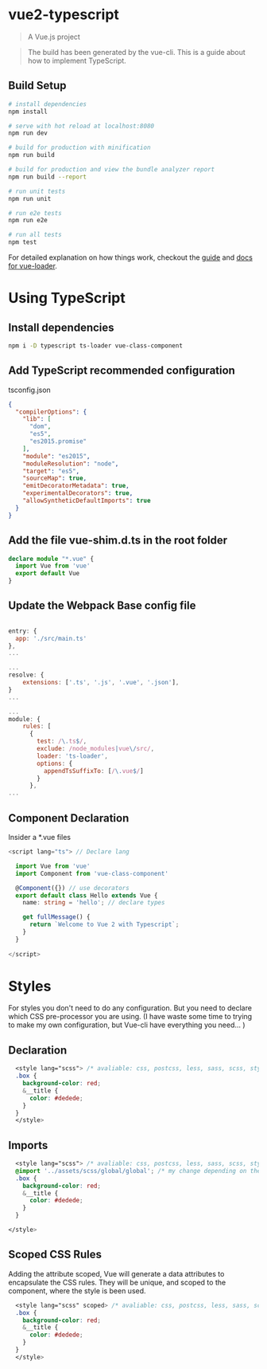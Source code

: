# vue2-typescript

> A Vue.js project

> The build has been generated by the vue-cli.
> This is a guide about how to implement TypeScript.

## Build Setup

``` bash
# install dependencies
npm install

# serve with hot reload at localhost:8080
npm run dev

# build for production with minification
npm run build

# build for production and view the bundle analyzer report
npm run build --report

# run unit tests
npm run unit

# run e2e tests
npm run e2e

# run all tests
npm test
```

For detailed explanation on how things work, checkout the [guide](http://vuejs-templates.github.io/webpack/) and [docs for vue-loader](http://vuejs.github.io/vue-loader).

# Using TypeScript

## Install dependencies
```bash
npm i -D typescript ts-loader vue-class-component
```

## Add TypeScript recommended configuration
tsconfig.json

```json
{
  "compilerOptions": {
    "lib": [
      "dom",
      "es5",
      "es2015.promise"
    ],
    "module": "es2015",
    "moduleResolution": "node",
    "target": "es5",
    "sourceMap": true,
    "emitDecoratorMetadata": true,
    "experimentalDecorators": true,
    "allowSyntheticDefaultImports": true
  }
}
```

## Add the file vue-shim.d.ts in the root folder

```typescript
declare module "*.vue" {
  import Vue from 'vue'
  export default Vue
}

```


## Update the Webpack Base config file

```javascript

entry: {
  app: './src/main.ts'
},
...

...
resolve: {
    extensions: ['.ts', '.js', '.vue', '.json'],
}
...

...
module: {
    rules: [
      {
        test: /\.ts$/,
        exclude: /node_modules|vue\/src/,
        loader: 'ts-loader',
        options: {
          appendTsSuffixTo: [/\.vue$/]
        }
      },
...

```

## Component Declaration

Insider a *.vue files

```typescript
<script lang="ts"> // Declare lang

  import Vue from 'vue'
  import Component from 'vue-class-component'

  @Component({}) // use decorators
  export default class Hello extends Vue {
    name: string = 'hello'; // declare types

    get fullMessage() {
      return `Welcome to Vue 2 with Typescript`;
    }
  }
  
</script>
```

# Styles

For styles you don't need to do any configuration. But you need to declare which CSS pre-processor you are using.
(I have waste some time to trying to make my own configuration, but Vue-cli have everything you need... )

## Declaration
```CSS
  <style lang="scss"> /* avaliable: css, postcss, less, sass, scss, stylus or styl */
  .box {
    background-color: red;  
    &__title {
      color: #dedede;
    }
  }
  </style>
```

## Imports
```CSS
  <style lang="scss"> /* avaliable: css, postcss, less, sass, scss, stylus or styl */
  @import '../assets/scss/global/global'; /* my change depending on the lang */
  .box {
    background-color: red;  
    &__title {
      color: #dedede;
    }
  }

</style>
```

## Scoped CSS Rules
Adding the attribute scoped, Vue will generate a data attributes to encapsulate the CSS rules.
They will be unique, and scoped to the component, where the style is been used.
```CSS
  <style lang="scss" scoped> /* avaliable: css, postcss, less, sass, scss, stylus or styl */
  .box {
    background-color: red;  
    &__title {
      color: #dedede;
    }
  }
  </style>
```
